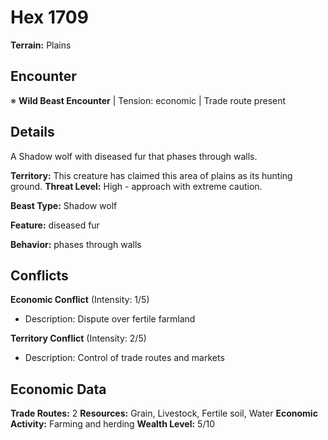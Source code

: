 # Hex 1709

**Terrain:** Plains

## Encounter
※ **Wild Beast Encounter** | Tension: economic | Trade route present

## Details
A Shadow wolf with diseased fur that phases through walls.

**Territory:** This creature has claimed this area of plains as its hunting ground.
**Threat Level:** High - approach with extreme caution.

**Beast Type:** Shadow wolf

**Feature:** diseased fur

**Behavior:** phases through walls

## Conflicts
**Economic Conflict** (Intensity: 1/5)
- Description: Dispute over fertile farmland

**Territory Conflict** (Intensity: 2/5)
- Description: Control of trade routes and markets

## Economic Data
**Trade Routes:** 2
**Resources:** Grain, Livestock, Fertile soil, Water
**Economic Activity:** Farming and herding
**Wealth Level:** 5/10
